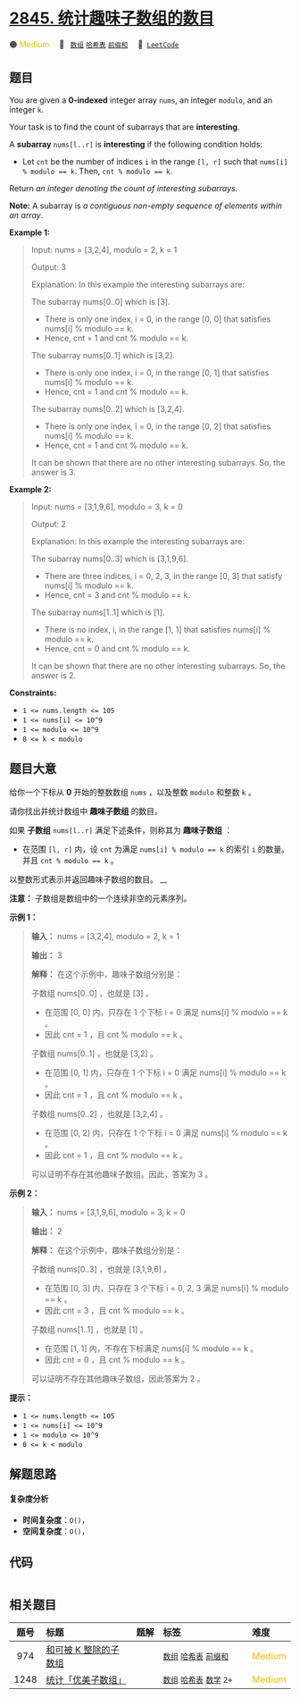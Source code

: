 # [2845. 统计趣味子数组的数目](https://leetcode.com/problems/count-of-interesting-subarrays)

🟠 <font color=#ffb800>Medium</font>&emsp; 🔖&ensp; [`数组`](/leetcode-js/outline/tag/array.md) [`哈希表`](/leetcode-js/outline/tag/hash-table.md) [`前缀和`](/leetcode-js/outline/tag/prefix-sum.md)&emsp; 🔗&ensp;[`LeetCode`](https://leetcode.com/problems/count-of-interesting-subarrays)

## 题目

You are given a **0-indexed** integer array `nums`, an integer `modulo`, and
an integer `k`.

Your task is to find the count of subarrays that are **interesting**.

A **subarray** `nums[l..r]` is **interesting** if the following condition
holds:

  * Let `cnt` be the number of indices `i` in the range `[l, r]` such that `nums[i] % modulo == k`. Then, `cnt % modulo == k`.

Return _an integer denoting the count of interesting subarrays._

**Note:** A subarray is _a contiguous non-empty sequence of elements within an
array_.



**Example 1:**

> Input: nums = [3,2,4], modulo = 2, k = 1
> 
> Output: 3
> 
> Explanation: In this example the interesting subarrays are: 
> 
> The subarray nums[0..0] which is [3]. 
> - There is only one index, i = 0, in the range [0, 0] that satisfies nums[i] % modulo == k. 
> - Hence, cnt = 1 and cnt % modulo == k.  
> 
> The subarray nums[0..1] which is [3,2].
> - There is only one index, i = 0, in the range [0, 1] that satisfies nums[i] % modulo == k.  
> - Hence, cnt = 1 and cnt % modulo == k.
> 
> The subarray nums[0..2] which is [3,2,4]. 
> - There is only one index, i = 0, in the range [0, 2] that satisfies nums[i] % modulo == k. 
> - Hence, cnt = 1 and cnt % modulo == k. 
> 
> It can be shown that there are no other interesting subarrays. So, the answer is 3.

**Example 2:**

> Input: nums = [3,1,9,6], modulo = 3, k = 0
> 
> Output: 2
> 
> Explanation: In this example the interesting subarrays are: 
> 
> The subarray nums[0..3] which is [3,1,9,6]. 
> - There are three indices, i = 0, 2, 3, in the range [0, 3] that satisfy nums[i] % modulo == k. 
> - Hence, cnt = 3 and cnt % modulo == k. 
> 
> The subarray nums[1..1] which is [1]. 
> - There is no index, i, in the range [1, 1] that satisfies nums[i] % modulo == k. 
> - Hence, cnt = 0 and cnt % modulo == k. 
> 
> It can be shown that there are no other interesting subarrays. So, the answer is 2.



**Constraints:**

  * `1 <= nums.length <= 105 `
  * `1 <= nums[i] <= 10^9`
  * `1 <= modulo <= 10^9`
  * `0 <= k < modulo`


## 题目大意

给你一个下标从 **0** 开始的整数数组 `nums` ，以及整数 `modulo` 和整数 `k` 。

请你找出并统计数组中 **趣味子数组** 的数目。

如果 **子数组** `nums[l..r]` 满足下述条件，则称其为 **趣味子数组** ：

  * 在范围 `[l, r]` 内，设 `cnt` 为满足 `nums[i] % modulo == k` 的索引 `i` 的数量。并且 `cnt % modulo == k` 。

以整数形式表示并返回趣味子数组的数目。 __

**注意：** 子数组是数组中的一个连续非空的元素序列。



**示例 1：**

> 
> 
> 
> 
> 
> **输入：** nums = [3,2,4], modulo = 2, k = 1
> 
> **输出：** 3
> 
> **解释：** 在这个示例中，趣味子数组分别是： 
> 
> 子数组 nums[0..0] ，也就是 [3] 。 
> - 在范围 [0, 0] 内，只存在 1 个下标 i = 0 满足 nums[i] % modulo == k 。
> - 因此 cnt = 1 ，且 cnt % modulo == k 。
> 
> 子数组 nums[0..1] ，也就是 [3,2] 。
> - 在范围 [0, 1] 内，只存在 1 个下标 i = 0 满足 nums[i] % modulo == k 。
> - 因此 cnt = 1 ，且 cnt % modulo == k 。
> 
> 子数组 nums[0..2] ，也就是 [3,2,4] 。
> - 在范围 [0, 2] 内，只存在 1 个下标 i = 0 满足 nums[i] % modulo == k 。
> - 因此 cnt = 1 ，且 cnt % modulo == k 。
> 
> 可以证明不存在其他趣味子数组。因此，答案为 3 。

**示例 2：**

> 
> 
> 
> 
> 
> **输入：** nums = [3,1,9,6], modulo = 3, k = 0
> 
> **输出：** 2
> 
> **解释：** 在这个示例中，趣味子数组分别是： 
> 
> 子数组 nums[0..3] ，也就是 [3,1,9,6] 。
> - 在范围 [0, 3] 内，只存在 3 个下标 i = 0, 2, 3 满足 nums[i] % modulo == k 。
> - 因此 cnt = 3 ，且 cnt % modulo == k 。
> 
> 子数组 nums[1..1] ，也就是 [1] 。
> - 在范围 [1, 1] 内，不存在下标满足 nums[i] % modulo == k 。
> - 因此 cnt = 0 ，且 cnt % modulo == k 。
> 
> 可以证明不存在其他趣味子数组，因此答案为 2 。



**提示：**

  * `1 <= nums.length <= 105 `
  * `1 <= nums[i] <= 10^9`
  * `1 <= modulo <= 10^9`
  * `0 <= k < modulo`


## 解题思路

#### 复杂度分析

- **时间复杂度**：`O()`，
- **空间复杂度**：`O()`，

## 代码

```javascript

```

## 相关题目

<!-- prettier-ignore -->
| 题号 | 标题 | 题解 | 标签 | 难度 |
| :------: | :------ | :------: | :------ | :------ |
| 974 | [和可被 K 整除的子数组](https://leetcode.com/problems/subarray-sums-divisible-by-k) |  |  [`数组`](/leetcode-js/outline/tag/array.md) [`哈希表`](/leetcode-js/outline/tag/hash-table.md) [`前缀和`](/leetcode-js/outline/tag/prefix-sum.md) | <font color=#ffb800>Medium</font> |
| 1248 | [统计「优美子数组」](https://leetcode.com/problems/count-number-of-nice-subarrays) |  |  [`数组`](/leetcode-js/outline/tag/array.md) [`哈希表`](/leetcode-js/outline/tag/hash-table.md) [`数学`](/leetcode-js/outline/tag/math.md) `2+` | <font color=#ffb800>Medium</font> |

<style>
.blue {
    background-color: #096dd9;
    padding: 0.25rem 0.5rem;
    margin: 0;
    font-size: 0.85em;
    border-radius: 3px;
    color: white;
    font-weight: 500;
}
table th:first-of-type { width: 10%; }
table th:nth-of-type(2) { width: 35%; }
table th:nth-of-type(3) { width: 10%; }
table th:nth-of-type(4) { width: 35%; }
table th:nth-of-type(5) { width: 10%; }
</style>
